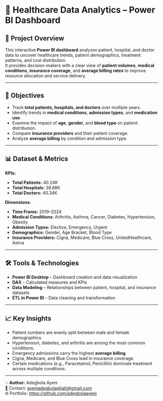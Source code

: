 # 🏥 Healthcare Data Analytics – Power BI Dashboard

## 📌 Project Overview
This interactive **Power BI dashboard** analyzes patient, hospital, and doctor data to uncover healthcare trends, patient demographics, treatment patterns, and cost distribution.  
It provides decision-makers with a clear view of **patient volumes**, **medical conditions**, **insurance coverage**, and **average billing rates** to improve resource allocation and service delivery.

---

## 🎯 Objectives
- Track **total patients, hospitals, and doctors** over multiple years.
- Identify trends in **medical conditions**, **admission types**, and **medication use**.
- Examine the impact of **age**, **gender**, and **blood type** on patient distribution.
- Compare **insurance providers** and their patient coverage.
- Analyze **average billing** by condition and admission type.

---

## 📊 Dataset & Metrics
**KPIs:**
- **Total Patients:** 40.24K
- **Total Hospitals:** 39.88K
- **Total Doctors:** 40.34K

**Dimensions:**
- **Time Frame:** 2019–2024
- **Medical Conditions:** Arthritis, Asthma, Cancer, Diabetes, Hypertension, Obesity
- **Admission Types:** Elective, Emergency, Urgent
- **Demographics:** Gender, Age Bracket, Blood Type
- **Insurance Providers:** Cigna, Medicare, Blue Cross, UnitedHealthcare, Aetna

---

## 🛠 Tools & Technologies
- **Power BI Desktop** – Dashboard creation and data visualization
- **DAX** – Calculated measures and KPIs
- **Data Modeling** – Relationships between patient, hospital, and insurance datasets
- **ETL in Power BI** – Data cleaning and transformation

---

## 📈 Key Insights
- Patient numbers are evenly split between male and female demographics.
- Hypertension, diabetes, and arthritis are among the most common conditions.
- Emergency admissions carry the highest **average billing**.
- Cigna, Medicare, and Blue Cross lead in insurance coverage.
- Certain medications (e.g., Paracetamol, Penicillin) dominate treatment across multiple conditions.

---

💡 **Author:** Adegbola Ayeni  
📧 Contact: ayeniadegbolaelijah@gmail.com  
🌐 Portfolio: https://github.com/adegbolaayeni
